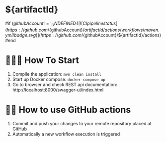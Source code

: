 # ${artifactId}

#if (${githubAccount} != '_UNDEFINED_')
[![CI pipeline status](https://github.com/${githubAccount}/${artifactId}/actions/workflows/maven.yml/badge.svg)](https://github.com/${githubAccount}/${artifactId}/actions)
#end

# 👩‍💻🧾 How To Start
1. Compile the application: `mvn clean install`
2. Start up Docker compose: `docker-compose up`
3. Go to browser and check REST api documentation: http://localhost:8000/swagger-ui/index.html

# 🤖🧾 How to use GitHub actions
1. Commit and push your changes to your remote repository placed at GitHub
5. Automatically a new workflow execution is triggered